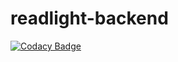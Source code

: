 # readlight-backend
[![Codacy Badge](https://api.codacy.com/project/badge/Grade/cf20015e47164797abeffb878f162584)](https://app.codacy.com/gh/readlight/readlight-backend?utm_source=github.com&utm_medium=referral&utm_content=readlight/readlight-backend&utm_campaign=Badge_Grade_Settings)